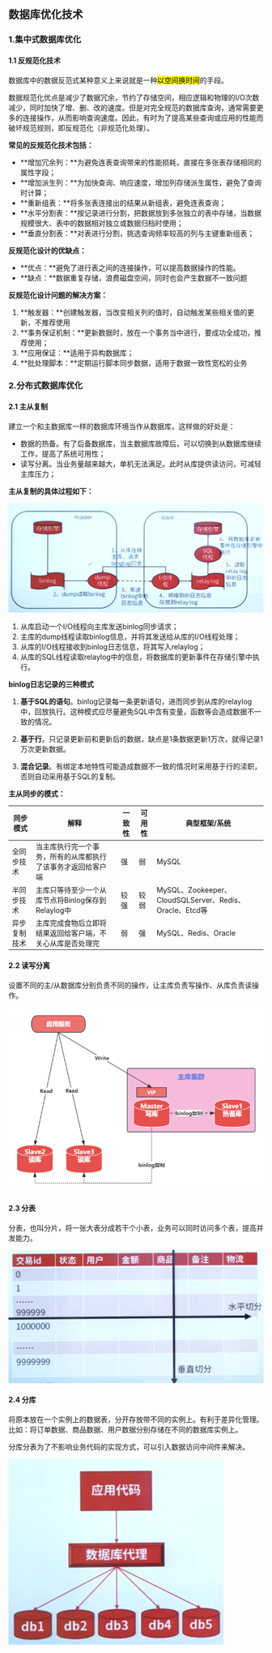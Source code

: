 ## 数据库优化技术

### 1.集中式数据库优化

#### 1.1 反规范化技术

数据库中的数据反范式某种意义上来说就是一种<mark>以空间换时间</mark>的手段。

数据规范化优点是减少了数据冗余，节约了存储空间，相应逻辑和物理的I/O次数减少，同时加快了增、删、改的速度。但是对完全规范的数据库查询，通常需要更多的连接操作，从而影响查询速度。因此，有时为了提高某些查询或应用的性能而破坏规范规则，即反规范化（非规范化处理）。

**常见的反规范化技术包括：**

* **增加冗余列：**为避免连表查询带来的性能损耗，直接在多张表存储相同的属性字段；
* **增加派生列：**为加快查询、响应速度，增加列存储派生属性，避免了查询时计算；
* **重新组表：**将多张表连接出的结果从新组表，避免连表查询；
* **水平分割表：**按记录进行分割，把数据放到多张独立的表中存储，当数据规模很大、表中的数据相对独立或数据归档时使用；
* **垂直分割表：**对表进行分割，挑选查询频率较高的列与主键重新组表；

**反规范化设计的优缺点：**

* **优点：**避免了进行表之间的连接操作，可以提高数据操作的性能。
* **缺点：**数据重复存储，浪费磁盘空间，同时也会产生数据不一致问题

**反规范化设计问题的解决方案：**
1. **触发器：**创建触发器，当改变相关列的值时，自动触发某些相关值的更新，不推荐使用
2. **事务保证机制：**更新数据时，放在一个事务当中进行，要成功全成功，推荐使用；
3. **应用保证：**适用于异构数据库；
4. **批处理脚本：**定期运行脚本同步数据，适用于数据一致性宽松的业务

### 2.分布式数据库优化

#### 2.1 主从复制

建立一个和主数据库一样的数据库环境当作从数据库，这样做的好处是：

* 数据的热备。有了后备数据库，当主数据库故障后，可以切换到从数据库继续工作，提高了系统可用性；
* 读写分离。当业务量越来越大，单机无法满足。此时从库提供读访问，可减轻主库压力；

**主从复制的具体过程如下：**

<img src="/assets/imgs/architect/database/主从复制.png">
    
1. 从库启动一个I/O线程向主库发送binlog同步请求；
2. 主库的dump线程读取binlog信息，并将其发送给从库的I/O线程处理；
3. 从库的I/O线程接收到binlog日志信息，将其写入relaylog；
4. 从库的SQL线程读取relaylog中的信息，将数据库的更新事件在存储引擎中执行。

**binlog日志记录的三种模式**

1. **基于SQL的语句**。binlog记录每一条更新语句，进而同步到从库的relaylog中，回放执行。这种模式应尽量避免SQL中含有变量，函数等会造成数据不一致的情况。

2. **基于行**。只记录更新前和更新后的数据，缺点是1条数据更新1万次，就得记录1万次更新数据。

3. **混合记录**。有绑定本地特性可能造成数据不一致的情况时采用基于行的渎职，否则自动采用基于SQL的复制。

**主从同步的模式：**

|同步模式|解释|一致性|可用性|典型框架/系统|
|-|-|-|-|-|
|全同步技术|当主库执行完一个事务，所有的从库都执行了该事务才返回给客户端|强|弱|MySQL|
|半同步技术|主库只等待至少一个从库节点将Binlog保存到Relaylog中|较强|较弱|MySQL、Zookeeper、CloudSQLServer、Redis、Oracle、Etcd等|
|异步复制技术|主库完成食物后立即将结果返回给客户端，不关心从库是否处理完|弱|强|MySQL、Redis、Oracle|

#### 2.2 读写分离
设置不同的主/从数据库分别负责不同的操作，让主库负责写操作、从库负责读操作。

<img src="/assets/imgs/architect/database/数据库读写分离.png">

#### 2.3 分表
分表，也叫分片，将一张大表分成若干个小表，业务可以同时访问多个表，提高并发能力。 

<img src="/assets/imgs/architect/database/分表.png">

#### 2.4 分库
将原本放在一个实例上的数据表，分开存放带不同的实例上。有利于差异化管理。比如：将订单数据、商品数据、用户数据分别存储在不同的数据库实例上。

分库分表为了不影响业务代码的实现方式，可以引入数据访问中间件来解决。

<img src="/assets/imgs/architect/database/数据访问代理png.png">